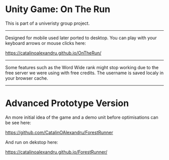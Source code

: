 # Unity Game: On The Run

This is part of a univeristy group project.

----------------------------------------------------------------------
Designed for mobile used later ported to desktop. You can play with your keyboard arrows or mouse clicks here:

https://catalinoalexandru.github.io/OnTheRun/

------------------------------------------------------------------------

Some features such as the Word Wide rank might stop working due to the free server we were using with free credits.
The username is saved localy in your browser cache.

--------------------------------------------------------------
# Advanced Prototype Version
An more initial idea of the game and a demo unit before optimisations can be see here:

https://github.com/CatalinOAlexandru/ForestRunner

And run on dekstop here:

https://catalinoalexandru.github.io/ForestRunner/

